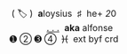 <div style="text-align:center"><span style="font-size:16px; text-align:center">( 🏷️ )&nbsp;&nbsp;</span><b style="font-size:16px; text-align:center">a</b><span style="font-size:16px; text-align:center">loysius&nbsp;&nbsp;</span><span style="font-family:georgia; font-size:16px; text-align:center">♯</span><span style="font-size:16px; text-align:center">&nbsp; he+&nbsp;</span><i style="font-size:16px; text-align:center">2</i><span style="font-size:16px; text-align:center">0</span><br style="font-size:16px;text-align:center" />
<img alt="" height="16";width="16" src="https://i.postimg.cc/6q5tgvQP/transgender-5-stripes-20-px.png" style="font-size:16px; height:auto; margin-top:-3px; text-align:center; vertical-align:middle; width:16px" height="16";width="16" /><img alt="" height="16";width="16" src="https://i.postimg.cc/kXw1GRb5/omnisexual-5-stripes-20.png" style="font-size:16px; height:auto; margin-top:-3px; text-align:center; vertical-align:middle; width:16px" width="20" /><img alt="" height="16";width="16" src="https://i.postimg.cc/RVhvTKy6/asexual-4-stripes-20-px.png" style="font-size:16px; height:auto; margin-top:-3px; text-align:center; vertical-align:middle; width:16px" width="20" /><span style="font-size:16px; text-align:center">&nbsp;&nbsp;</span><u style="font-size:16px; text-align:center">. . .</u><span style="font-size:16px; text-align:center">&nbsp;&nbsp;</span><b style="font-size:16px; text-align:center">aka</b><span style="font-size:16px; text-align:center">&nbsp;alfonse</span><br style="font-size:16px;text-align:center" />
<span style="font-size:16px; text-align:center">➊&nbsp;➁&nbsp;➌&nbsp;➃ &nbsp;</span><s style="font-size:16px; text-align:center">)(</s><span style="font-size:16px; text-align:center">&nbsp; ext byf&nbsp;</span><a href="https://www.quotev.com/kleenexbox" style="font-size:16px;text-align:center;text-decoration:none">crd</a></div>
